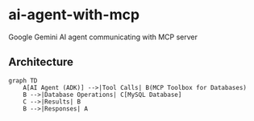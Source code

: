 # ai-agent-with-mcp
Google Gemini AI agent communicating with MCP server


## Architecture

```mermaid
graph TD
    A[AI Agent (ADK)] -->|Tool Calls| B(MCP Toolbox for Databases)
    B -->|Database Operations| C[MySQL Database]
    C -->|Results| B
    B -->|Responses| A

```